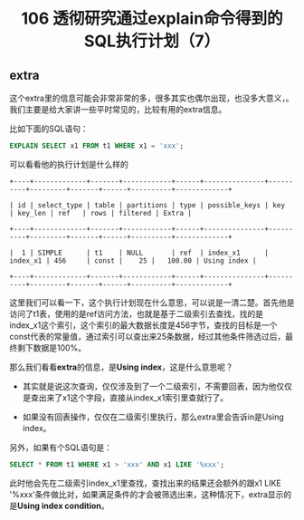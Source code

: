 <h1 align="center">106 透彻研究通过explain命令得到的SQL执行计划（7）</h1>



## extra

这个extra里的信息可能会非常非常的多，很多其实也偶尔出现，也没多大意义，。我们主要是给大家讲一些平时常见的，比较有用的extra信息。

比如下面的SQL语句：

```sql
EXPLAIN SELECT x1 FROM t1 WHERE x1 = 'xxx';
```

可以看看他的执行计划是什么样的

```
+----+-------------+-------+------------+------+---------------+----------+---------+-------+------+----------+-------------+

| id | select_type | table | partitions | type | possible_keys | key      | key_len | ref   | rows | filtered | Extra |

+----+-------------+-------+------------+------+---------------+----------+---------+-------+------+----------+-------------+

|  1 | SIMPLE      | t1    | NULL       | ref  | index_x1      | index_x1 | 456     | const |    25 |   100.00 | Using index |

+----+-------------+-------+------------+------+---------------+----------+---------+-------+------+----------+-------------+
```

这里我们可以看一下，这个执行计划现在什么意思，可以说是一清二楚。首先他是访问了t1表，使用的是ref访问方法，也就是基于二级索引去查找，找的是index_x1这个索引，这个索引的最大数据长度是456字节，查找的目标是一个const代表的常量值，通过索引可以查出来25条数据，经过其他条件筛选过后，最终剩下数据是100%。

那么我们看看**extra**的信息，是**Using index**，这是什么意思呢？

- 其实就是说这次查询，仅仅涉及到了一个二级索引，不需要回表，因为他仅仅是查出来了x1这个字段，直接从index_x1索引里查就行了。

- 如果没有回表操作，仅仅在二级索引里执行，那么extra里会告诉in是Using index。

另外，如果有个SQL语句是：

```sql
SELECT * FROM t1 WHERE x1 > 'xxx' AND x1 LIKE '%xxx';
```

此时他会先在二级索引index_x1里查找，查找出来的结果还会额外的跟x1 LIKE '%xxx'条件做比对，如果满足条件的才会被筛选出来，这种情况下，extra显示的是**Using index condition**。
